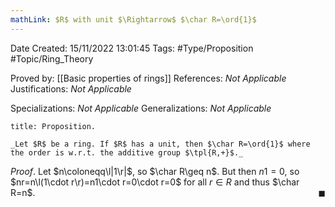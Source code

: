 ```yaml
---
mathLink: $R$ with unit $\Rightarrow$ $\char R=\ord{1}$
---
```


<div class="topSpace"></div>

Date Created: 15/11/2022 13:01:45
Tags: #Type/Proposition #Topic/Ring_Theory

Proved by: [[Basic properties of rings]]
References: _Not Applicable_
Justifications: _Not Applicable_

Specializations: _Not Applicable_
Generalizations: _Not Applicable_

``` ad-Proposition
title: Proposition.

_Let $R$ be a ring. If $R$ has a unit, then $\char R=\ord{1}$ where the order is w.r.t. the additive group $\tpl{R,+}$._

```

_Proof_. Let $n\coloneqq\l|1\r|$, so $\char R\geq n$. But then $n1=0$, so $nr=n\l(1\cdot r\r)=n1\cdot r=0\cdot r=0$ for all $r\in R$ and thus $\char R=n$.<span style="float:right;">$\blacksquare$</span>
